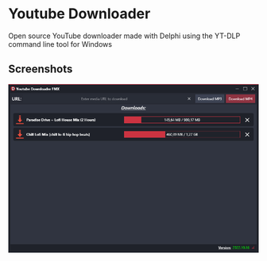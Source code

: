 # Youtube Downloader
 Open source YouTube downloader made with Delphi using the YT-DLP command line tool for Windows
 ## Screenshots
 ![Screenshot](https://raw.githubusercontent.com/AdriaanBoshoff/Youtube-Downloader/main/Assets/screenshots/main.png)

